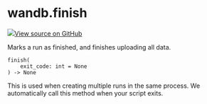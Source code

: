 # wandb.finish

[![](https://www.tensorflow.org/images/GitHub-Mark-32px.png)View source on GitHub](https://www.github.com/wandb/client/tree/94c226afc4925535e6301c9bc9b9ee36061d99d4/wandb/sdk/wandb_run.py#L2428-L2436)

Marks a run as finished, and finishes uploading all data.

```text
finish(
    exit_code: int = None
) -> None
```

This is used when creating multiple runs in the same process. We automatically call this method when your script exits.

